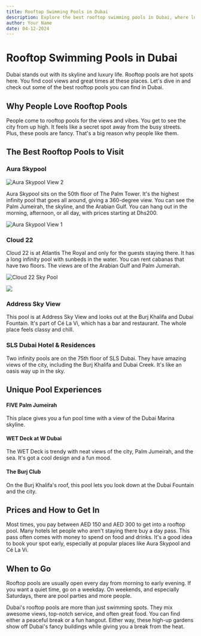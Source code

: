 ```yaml
---
title: Rooftop Swimming Pools in Dubai
description: Explore the best rooftop swimming pools in Dubai, where luxury meets relaxation. Discover stunning views, exclusive access, and unforgettable experiences.
author: Your Name
date: 04-12-2024
---
```


# Rooftop Swimming Pools in Dubai

Dubai stands out with its skyline and luxury life. Rooftop pools are hot spots here. You find cool views and great times at these places. Let's dive in and check out some of the best rooftop pools you can find in Dubai.

## Why People Love Rooftop Pools

People come to rooftop pools for the views and vibes. You get to see the city from up high. It feels like a secret spot away from the busy streets. Plus, these pools are fancy. That's a big reason why people like them.

## The Best Rooftop Pools to Visit

### Aura Skypool

![Aura Skypool View 2](https://usercontent.one/wp/auraskypool.com/wp-content/uploads/2023/07/aura182-1-2.jpg)

Aura Skypool sits on the 50th floor of The Palm Tower. It's the highest infinity pool that goes all around, giving a 360-degree view. You can see the Palm Jumeirah, the skyline, and the Arabian Gulf. You can hang out in the morning, afternoon, or all day, with prices starting at Dhs200.

![Aura Skypool View 1](https://usercontent.one/wp/auraskypool.com/wp-content/uploads/2023/07/DSC_2840-2-1.jpg)

### Cloud 22

Cloud 22 is at Atlantis The Royal and only for the guests staying there. It has a long infinity pool with sunbeds in the water. You can rent cabanas that have two floors. The views are of the Arabian Gulf and Palm Jumeirah.

![Cloud 22 Sky Pool](img/cloud-sky-pool-dubai.png)

[![](https://markdown-videos-api.jorgenkh.no/youtube/2nozp02vi5M)](https://youtu.be/2nozp02vi5M)

### Address Sky View

This pool is at Address Sky View and looks out at the Burj Khalifa and Dubai Fountain. It's part of Cé La Vi, which has a bar and restaurant. The whole place feels classy and chill.

### SLS Dubai Hotel & Residences

Two infinity pools are on the 75th floor of SLS Dubai. They have amazing views of the city, including the Burj Khal​ifa and Dubai Creek. It's like an oasis way up in the sky.

## Unique Pool Experiences

#### FIVE Palm Jumeirah

This place gives you a fun pool time with a view of the Dubai Marina skyline.

#### WET Deck at W Dubai

The WET Deck is trendy with neat views of the city, Palm Jumeirah, and the sea. It's got a cool design and a fun mood.

#### The Burj Club

On the Burj Khalifa's roof, this pool lets you look down at the Dubai Fountain and the city.

## Prices and How to Get In

Most times, you pay between AED 150 and AED 300 to get into a rooftop pool. Many hotels let people who aren't staying there buy a day pass. This pass often comes with money to spend on food and drinks. It's a good idea to book your spot early, especially at popular places like Aura Skypool and Cé La Vi.

## When to Go

Rooftop pools are usually open every day from morning to early evening. If you want a quiet time, go on a weekday. On weekends, and especially Saturdays, there are pool parties and more people.

Dubai's rooftop pools are more than just swimming spots. They mix awesome views, top-notch service, and often great food. You can find either a peaceful break or a fun hangout. Either way, these high-up gardens show off Dubai's fancy buildings while giving you a break from the heat.
